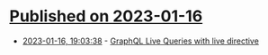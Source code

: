 # [Published on 2023-01-16](index.md)

* [2023-01-16, 19:03:38](https://news.ycombinator.com/item?id=34404241) - [GraphQL Live Queries with live directive](https://grafbase.com/blog/simplify-building-realtime-applications-with-graphql-live-queries)

